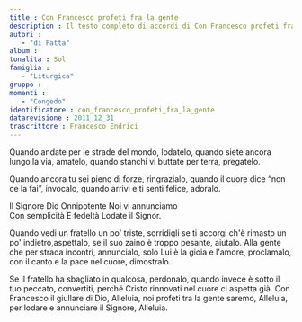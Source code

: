 ```yaml
--- 
title : Con Francesco profeti fra la gente
description : Il testo completo di accordi di Con Francesco profeti fra la gente. Inseriscila nel tuo canzoniere!
autori : 
   - "di Fatta"
album : 
tonalita : Sol
famiglia : 
   - "Liturgica"
gruppo : 
momenti : 
   - "Congedo"
identificatore : con_francesco_profeti_fra_la_gente
datarevisione : 2011_12_31
trascrittore : Francesco Endrici
--- 
```




Quando andate per le strade del mondo, lodatelo,
quando siete ancora lungo la via, amatelo,
quando stanchi vi buttate per terra, pregatelo. 


Quando ancora tu sei pieno di forze, ringrazialo,
quando il cuore dice “non ce la fai”, invocalo,
quando arrivi e ti senti felice, adoralo. 


Il Signore Dio 
Onnipotente 
Noi  vi annunciamo  
Con semplicità 
E fedeltà 
Lodate  il Signor. 


Quando vedi un fratello un po' triste, sorridigli
se ti accorgi ch'è rimasto un po' indietro,aspettalo,
se il suo zaino è troppo pesante, aiutalo. 
Alla gente che per strada incontri, annuncialo,
solo Lui è la gioia e l'amore, proclamalo,
con il canto e la pace nel cuore, dimostralo. 


Se il fratello ha sbagliato in qualcosa, perdonalo,
quando invece è sotto il tuo peccato, convertiti,
perché Cristo rinnovati nel cuore ci aspetta già. 
Con Francesco il giullare di Dio, Alleluia,
noi profeti tra la gente saremo, Alleluia,
per lodare e annunciare il Signore, Alleluia. 


